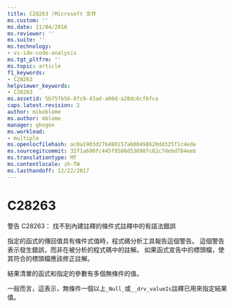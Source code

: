 ```yaml
---
title: C28263 |Microsoft 文件
ms.custom: ''
ms.date: 11/04/2016
ms.reviewer: ''
ms.suite: ''
ms.technology:
- vs-ide-code-analysis
ms.tgt_pltfrm: ''
ms.topic: article
f1_keywords:
- C28263
helpviewer_keywords:
- C28263
ms.assetid: 5b75fb56-8fc9-43ad-a00d-a28dc6cf6fca
caps.latest.revision: 2
author: mikeblome
ms.author: mblome
manager: ghogen
ms.workload:
- multiple
ms.openlocfilehash: ac0a1903d276480157a608498620dd325f1c4ede
ms.sourcegitcommit: 32f1a690fc445f9586d53698fc82c7debd784eeb
ms.translationtype: MT
ms.contentlocale: zh-TW
ms.lasthandoff: 12/22/2017
---
```

# <a name="c28263"></a>C28263
警告 C28263： 找不到內建註釋的條件式註釋中的有語法錯誤  
  
 指定的函式的傳回值具有條件式值時，程式碼分析工具報告這個警告。 這個警告表示發生錯誤，而非在被分析的程式碼中的註解。 如果函式宣告中的標頭檔，使其符合的標頭檔應該修正註解。  
  
 結果清單的函式和指定的參數有多個無條件的值。  
  
 一般而言，這表示，無條件一個以上`_Null_`或`__drv_valueIs`註釋已用來指定結果值。